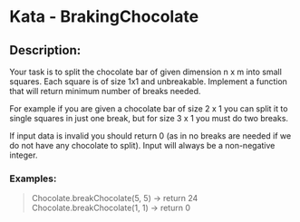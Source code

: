 # Kata - BrakingChocolate #

## Description: ##
Your task is to split the chocolate bar of given dimension n x m into small squares. Each square is of size 1x1 and unbreakable. Implement a function that will return minimum number of breaks needed.

For example if you are given a chocolate bar of size 2 x 1 you can split it to single squares in just one break, but for size 3 x 1 you must do two breaks.

If input data is invalid you should return 0 (as in no breaks are needed if we do not have any chocolate to split). Input will always be a non-negative integer.

### Examples: ###
> Chocolate.breakChocolate(5, 5) -> return 24
> Chocolate.breakChocolate(1, 1) -> return 0
